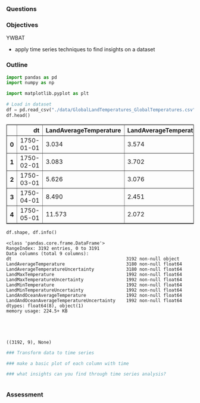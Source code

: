 
### Questions

### Objectives
YWBAT 
- apply time series techniques to find insights on a dataset

### Outline


```python
import pandas as pd
import numpy as np

import matplotlib.pyplot as plt
```


```python
# Load in dataset 
df = pd.read_csv("./data/GlobalLandTemperatures_GlobalTemperatures.csv")
df.head()
```




<div>
<style scoped>
    .dataframe tbody tr th:only-of-type {
        vertical-align: middle;
    }

    .dataframe tbody tr th {
        vertical-align: top;
    }

    .dataframe thead th {
        text-align: right;
    }
</style>
<table border="1" class="dataframe">
  <thead>
    <tr style="text-align: right;">
      <th></th>
      <th>dt</th>
      <th>LandAverageTemperature</th>
      <th>LandAverageTemperatureUncertainty</th>
      <th>LandMaxTemperature</th>
      <th>LandMaxTemperatureUncertainty</th>
      <th>LandMinTemperature</th>
      <th>LandMinTemperatureUncertainty</th>
      <th>LandAndOceanAverageTemperature</th>
      <th>LandAndOceanAverageTemperatureUncertainty</th>
    </tr>
  </thead>
  <tbody>
    <tr>
      <th>0</th>
      <td>1750-01-01</td>
      <td>3.034</td>
      <td>3.574</td>
      <td>NaN</td>
      <td>NaN</td>
      <td>NaN</td>
      <td>NaN</td>
      <td>NaN</td>
      <td>NaN</td>
    </tr>
    <tr>
      <th>1</th>
      <td>1750-02-01</td>
      <td>3.083</td>
      <td>3.702</td>
      <td>NaN</td>
      <td>NaN</td>
      <td>NaN</td>
      <td>NaN</td>
      <td>NaN</td>
      <td>NaN</td>
    </tr>
    <tr>
      <th>2</th>
      <td>1750-03-01</td>
      <td>5.626</td>
      <td>3.076</td>
      <td>NaN</td>
      <td>NaN</td>
      <td>NaN</td>
      <td>NaN</td>
      <td>NaN</td>
      <td>NaN</td>
    </tr>
    <tr>
      <th>3</th>
      <td>1750-04-01</td>
      <td>8.490</td>
      <td>2.451</td>
      <td>NaN</td>
      <td>NaN</td>
      <td>NaN</td>
      <td>NaN</td>
      <td>NaN</td>
      <td>NaN</td>
    </tr>
    <tr>
      <th>4</th>
      <td>1750-05-01</td>
      <td>11.573</td>
      <td>2.072</td>
      <td>NaN</td>
      <td>NaN</td>
      <td>NaN</td>
      <td>NaN</td>
      <td>NaN</td>
      <td>NaN</td>
    </tr>
  </tbody>
</table>
</div>




```python
df.shape, df.info()
```

    <class 'pandas.core.frame.DataFrame'>
    RangeIndex: 3192 entries, 0 to 3191
    Data columns (total 9 columns):
    dt                                           3192 non-null object
    LandAverageTemperature                       3180 non-null float64
    LandAverageTemperatureUncertainty            3180 non-null float64
    LandMaxTemperature                           1992 non-null float64
    LandMaxTemperatureUncertainty                1992 non-null float64
    LandMinTemperature                           1992 non-null float64
    LandMinTemperatureUncertainty                1992 non-null float64
    LandAndOceanAverageTemperature               1992 non-null float64
    LandAndOceanAverageTemperatureUncertainty    1992 non-null float64
    dtypes: float64(8), object(1)
    memory usage: 224.5+ KB





    ((3192, 9), None)




```python
### Transform data to time series
```


```python
### make a basic plot of each column with time
```


```python
### what insights can you find through time series analysis?
```


```python

```

### Assessment
